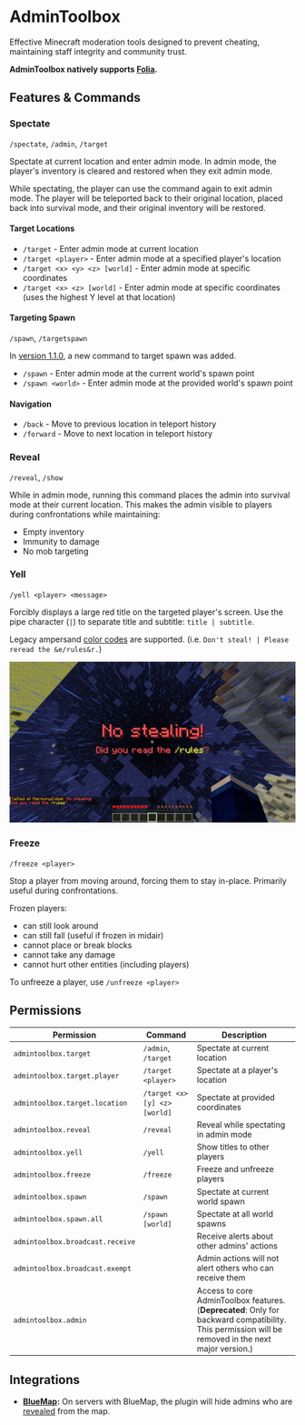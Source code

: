 # AdminToolbox

Effective Minecraft moderation tools designed to prevent cheating, maintaining staff integrity and community trust.

**AdminToolbox natively supports [Folia][folia].**

## Features & Commands

### Spectate

`/spectate`, `/admin`, `/target`

Spectate at current location and enter admin mode. In admin mode, the player's inventory is cleared and restored when
they exit admin mode.

While spectating, the player can use the command again to exit admin mode. The player will be teleported back to their
original location, placed back into survival mode, and their original inventory will be restored.

#### Target Locations

- `/target` - Enter admin mode at current location
- `/target <player>` - Enter admin mode at a specified player's location
- `/target <x> <y> <z> [world]` - Enter admin mode at specific coordinates
- `/target <x> <z> [world]` - Enter admin mode at specific coordinates (uses the highest Y level at that location)

#### Targeting Spawn

`/spawn`, `/targetspawn`

In [version 1.1.0](https://github.com/ModernBetaNetwork/AdminToolbox/releases/tag/v1.1.0), a new command to target spawn
was added.

- `/spawn` - Enter admin mode at the current world's spawn point
- `/spawn <world>` - Enter admin mode at the provided world's spawn point

#### Navigation

- `/back` - Move to previous location in teleport history
- `/forward` - Move to next location in teleport history

### Reveal

`/reveal`, `/show`

While in admin mode, running this command places the admin into survival mode at their current location. This makes the admin visible to players during confrontations while maintaining:

- Empty inventory
- Immunity to damage
- No mob targeting

### Yell

`/yell <player> <message>`

Forcibly displays a large red title on the targeted player's screen.
Use the pipe character (`|`) to separate title and subtitle: `title | subtitle`.

Legacy ampersand [color codes] are supported. (i.e. `Don't steal! | Please reread the &e/rules&r.`)

![A large red title displays within Minecraft: "No stealing!" A smaller subtitle below it reads "Did you read the /rules?", and "/rules" is highlighted in yellow.](./.assets/demo-yell.jpg)

### Freeze

`/freeze <player>`

Stop a player from moving around, forcing them to stay in-place. Primarily useful during confrontations.

Frozen players:

- can still look around
- can still fall (useful if frozen in midair)
- cannot place or break blocks
- cannot take any damage
- cannot hurt other entities (including players)

To unfreeze a player, use `/unfreeze <player>`

## Permissions

| Permission                       | Command                       | Description                                                                                                                                         |
|----------------------------------|-------------------------------|-----------------------------------------------------------------------------------------------------------------------------------------------------|
| `admintoolbox.target`            | `/admin`, `/target`           | Spectate at current location                                                                                                                        |
| `admintoolbox.target.player`     | `/target <player>`            | Spectate at a player's location                                                                                                                     |
| `admintoolbox.target.location`   | `/target <x> [y] <z> [world]` | Spectate at provided coordinates                                                                                                                    |
| `admintoolbox.reveal`            | `/reveal`                     | Reveal while spectating in admin mode                                                                                                               |
| `admintoolbox.yell`              | `/yell`                       | Show titles to other players                                                                                                                        |
| `admintoolbox.freeze`            | `/freeze`                     | Freeze and unfreeze players                                                                                                                         |
| `admintoolbox.spawn`             | `/spawn`                      | Spectate at current world spawn                                                                                                                     |
| `admintoolbox.spawn.all`         | `/spawn [world]`              | Spectate at all world spawns                                                                                                                        |
| `admintoolbox.broadcast.receive` |                               | Receive alerts about other admins' actions                                                                                                          |
| `admintoolbox.broadcast.exempt`  |                               | Admin actions will not alert others who can receive them                                                                                            |
| `admintoolbox.admin`             |                               | Access to core AdminToolbox features. (**Deprecated**: Only for backward compatibility. This permission will be removed in the next major version.) |

## Integrations

- **[BlueMap](https://bluemap.bluecolored.de):**
  On servers with BlueMap, the plugin will hide admins who are [revealed](#reveal) from the map.

[folia]: https://papermc.io/software/folia
[color codes]: https://minecraft.wiki/w/Formatting_codes
